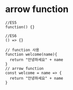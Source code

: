 # arrow function
```
//ES5
function() {}

//ES6
() => {}
```

```
// function 사용
function welcome(name){
  return "안녕하세요" + name
}
// arrow function
const welcome = name => {
  return "안녕하세요" + name
}
```